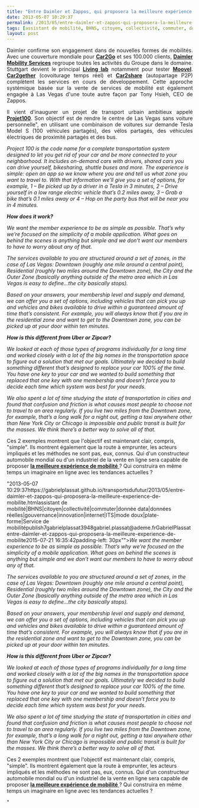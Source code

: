 ```yaml
---
title: "Entre Daimler et Zappos, qui proposera la meilleure expérience de mobilité ?"
date: 2013-05-07 10:29:37
permalink: /2013/05/entre-daimler-et-zappos-qui-proposera-la-meilleure-experience-de-mobilite.html
tags: [assistant de mobilité, BHNS, citoyen, collectivité, commuter, donnée data, données réelles, gouvernance, innovation, internet, ITS, mode doux, plate-forme, Service de mobilité]
layout: post
---
```


<p style="text-align: justify">Daimler confirme son engagement dans de nouvelles formes de mobilités. Avec une couverture mondiale pour <strong><a href="https://www.daimler.com/technology-and-innovation/mobility-concepts/car2go" target="_blank">Car2Go</a></strong> et ses 100.000 clients, <strong><a href="https://www.daimler.com/technology-and-innovation/mobility-concepts" target="_blank">Daimler Mobility Services</a></strong> regroupe toutes les activités du Groupe dans le domaine. Stuttgart devient le principal <strong><a href="https://www.daimler.com/dccom/0-5-886397-1-1439926-1-0-0-0-0-0-17180-7165-0-0-0-0-0-0-0.html" target="_blank">Living lab</a></strong> notamment pour tester <strong><a href="https://www.daimler.com/dccom/0-5-1511581-1-1511582-1-0-0-0-0-0-17180-7165-0-0-0-0-0-0-0.html" target="_blank">Moovel</a></strong>. <strong><a href="https://www.daimler.com/technology-and-innovation/mobility-concepts/car2gether" target="_blank">Car2gether</a></strong> (covoiturage temps réel) et <strong><a href="https://www.daimler.com/dccom/0-5-1586002-1-1586753-1-0-0-0-0-0-0-7165-0-0-0-0-0-0-0.html" target="_blank">Car2share</a></strong> (autopartage P2P) complètent les services en cours de développement. Cette approche systémique basée sur la vente de services de mobilité est également engagée à Las Vegas d'une toute autre façon par Tony Hsieh, CEO de Zappos.</p> <p style="text-align: justify">Il vient d'inaugurer un projet de transport urbain ambitieux appelé <strong><a href="http://goproject100.com/" target="_blank">Projet100</a></strong>. Son objectif est de rendre le centre de Las Vegas sans voiture personnelle", en utilisant une combinaison de voitures sur demande Tesla Model S (100 véhicules partagés), des vélos partagés, des véhicules électriques de proximité partagés et des bus.  </p>  <!--more-->   <p style=""text-align: justifypadding-left: 30px""><em>Project 100 is the code name for a complete transportation system designed to let you get rid of your car and be more connected to your neighborhood. It includes on-demand cars with drivers, shared cars you can drive yourself, bikesharing, shuttle buses and more. The experience is simple: open an app so we know where you are and tell us what zone you want to travel to. With that information we’ll give you a set of options, for example, 1 – Be picked up by a driver in a Tesla in 3 minutes, 2 – Drive yourself in a low range electric vehicle that’s 0.2 miles away, 3 – Grab a bike that’s 0.1 miles away or 4 – Hop on the party bus that will be near you in 4 minutes.</em></p> <p style=""text-align: justifypadding-left: 30px""><em><strong>How does it work?</strong></em></p> <p style=""text-align: justifypadding-left: 30px""><em>We want the member experience to be as simple as possible. That’s why we’re focused on the simplicity of a mobile application. What goes on behind the scenes is anything but simple and we don’t want our members to have to worry about any of that.</em></p> <p style=""text-align: justifypadding-left: 30px""><em>The services available to you are structured around a set of zones, in the case of Las Vegas: Downtown (roughly one mile around a central point), Residential (roughly two miles around the Downtown zone), the City and the Outer Zone (basically anything outside of the metro area which in Las Vegas is easy to define…the city basically stops).</em></p> <p style=""text-align: justifypadding-left: 30px""><em>Based on your answers, your membership level and supply and demand, we can offer you a set of options, including vehicles that can pick you up and vehicles and bikes available to drive within a guaranteed amount of time that’s consistent. For example, you will always know that if you are in the residential zone and want to get to the Downtown zone, you can be picked up at your door within ten minutes.</em></p> <p style=""text-align: justifypadding-left: 30px""><em><strong>How is this different from Uber or Zipcar?</strong></em></p> <p style=""text-align: justifypadding-left: 30px""><em>We looked at each of those types of programs individually for a long time and worked closely with a lot of the big names in the transportation space to figure out a solution that met our goals. Ultimately we decided to build something different that’s designed to replace your car 100% of the time. You have one key to your car and we wanted to build something that replaced that one key with one membership and doesn’t force you to decide each time which system was best for your needs.</em></p> <p style=""text-align: justifypadding-left: 30px""><em>We also spent a lot of time studying the state of transportation in cities and found that confusion and friction is what causes most people to choose not to travel to an area regularly. If you live two miles from the Downtown zone, for example, that’s a long walk for a night out, getting a taxi anywhere other than New York City or Chicago is impossible and public transit is built for the masses. We think there’s a better way to solve all of that.</em></p> <p style=""text-align: justify"">Ces 2 exemples montrent que l'objectif est maintenant clair, compris, "simple". Ils montrent également que la route à emprunter, les acteurs impliqués et les méthodes ne sont pas, eux, connus. Qui d'un constructeur automobile mondial ou d'un industriel de la vente en ligne sera capable de proposer <a href="https://gabrielplassat.github.io/transportsdufutur/2013/03/la-mutation-du-secteur-des-transports-a-la-croisee-de-3-economies.html"" target=""_blank""><strong>la meilleure expérience de mobilité</strong> </a>? Qui construira en même temps un imaginaire en ligne avec les tendances actuelles ? </p>"2013-05-07 10:29:37https://gabrielplassat.github.io/transportsdufutur/2013/05/entre-daimler-et-zappos-qui-proposera-la-meilleure-experience-de-mobilite.htmlassistant de mobilité|BHNS|citoyen|collectivité|commuter|donnée data|données réelles|gouvernance|innovation|internet|ITS|mode doux|plate-forme|Service de mobilitépublish7gabrielplassat3948gabriel.plassat@ademe.frGabrielPlassatentre-daimler-et-zappos-qui-proposera-la-meilleure-experience-de-mobilite2015-07-21 16:35:42padding-left: 30px""><em>We want the member experience to be as simple as possible. That’s why we’re focused on the simplicity of a mobile application. What goes on behind the scenes is anything but simple and we don’t want our members to have to worry about any of that.</em></p> <p style=""text-align: justifypadding-left: 30px""><em>The services available to you are structured around a set of zones, in the case of Las Vegas: Downtown (roughly one mile around a central point), Residential (roughly two miles around the Downtown zone), the City and the Outer Zone (basically anything outside of the metro area which in Las Vegas is easy to define…the city basically stops).</em></p> <p style=""text-align: justifypadding-left: 30px""><em>Based on your answers, your membership level and supply and demand, we can offer you a set of options, including vehicles that can pick you up and vehicles and bikes available to drive within a guaranteed amount of time that’s consistent. For example, you will always know that if you are in the residential zone and want to get to the Downtown zone, you can be picked up at your door within ten minutes.</em></p> <p style=""text-align: justifypadding-left: 30px""><em><strong>How is this different from Uber or Zipcar?</strong></em></p> <p style=""text-align: justifypadding-left: 30px""><em>We looked at each of those types of programs individually for a long time and worked closely with a lot of the big names in the transportation space to figure out a solution that met our goals. Ultimately we decided to build something different that’s designed to replace your car 100% of the time. You have one key to your car and we wanted to build something that replaced that one key with one membership and doesn’t force you to decide each time which system was best for your needs.</em></p> <p style=""text-align: justifypadding-left: 30px""><em>We also spent a lot of time studying the state of transportation in cities and found that confusion and friction is what causes most people to choose not to travel to an area regularly. If you live two miles from the Downtown zone, for example, that’s a long walk for a night out, getting a taxi anywhere other than New York City or Chicago is impossible and public transit is built for the masses. We think there’s a better way to solve all of that.</em></p> <p style=""text-align: justify"">Ces 2 exemples montrent que l'objectif est maintenant clair, compris, "simple". Ils montrent également que la route à emprunter, les acteurs impliqués et les méthodes ne sont pas, eux, connus. Qui d'un constructeur automobile mondial ou d'un industriel de la vente en ligne sera capable de proposer <a href="https://gabrielplassat.github.io/transportsdufutur/2013/03/la-mutation-du-secteur-des-transports-a-la-croisee-de-3-economies.html"" target=""_blank""><strong>la meilleure expérience de mobilité</strong> </a>? Qui construira en même temps un imaginaire en ligne avec les tendances actuelles ? </p>"
